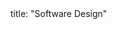 <frontmatter>
title: "Software Design"
</frontmatter>

<include src="container-inPage-asFlat.md" boilerplate />


